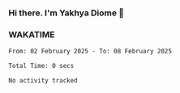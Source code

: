 ### Hi there. I'm Yakhya Diome 👋

### WAKATIME
<!--START_SECTION:waka-->

```txt
From: 02 February 2025 - To: 08 February 2025

Total Time: 0 secs

No activity tracked
```

<!--END_SECTION:waka-->
